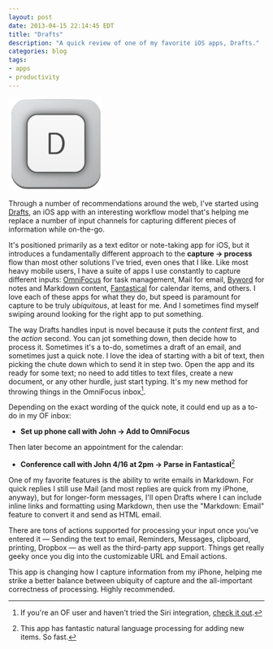 ```yaml
---
layout: post
date: 2013-04-15 22:14:45 EDT
title: "Drafts"
description: "A quick review of one of my favorite iOS apps, Drafts."
categories: blog
tags:
- apps
- productivity
---
```


<img src="/images/post-images/drafts-icon.png" class="right" alt="Drafts app for iOS" />

Through a number of recommendations around the web, I've started using [Drafts](http://agiletortoise.com/drafts), an iOS app with an interesting workflow model that's helping me replace a number of input channels for capturing different pieces of information while on-the-go.

It's positioned primarily as a text editor or note-taking app for iOS, but it introduces a fundamentally different approach to the **capture &rarr; process** flow than most other solutions I've tried, even ones that I like. Like most heavy mobile users, I have a suite of apps I use constantly to capture different inputs: [OmniFocus](http://www.omnigroup.com/products/OmniFocus/) for task management, Mail for email, [Byword](http://bywordapp.com/) for notes and Markdown content, [Fantastical](http://flexibits.com/fantastical) for calendar items, and others. I love each of these apps for what they do, but speed is paramount for capture to be truly _ubiquitous_, at least for me. And I sometimes find myself swiping around looking for the right app to put something.

The way Drafts handles input is novel because it puts the _content_ first, and the _action_ second. You can jot something down, then decide how to process it. Sometimes it's a to-do, sometimes a draft of an email, and sometimes just a quick note. I love the idea of starting with a bit of text, then picking the chute down which to send it in step two. Open the app and its ready for some text; no need to add titles to text files, create a new document, or any other hurdle, just start typing. It's  my new method for throwing things in the OmniFocus inbox[^omnifocus-siri].

Depending on the exact wording of the quick note, it could end up as a to-do in my OF inbox:

* **Set up phone call with John &rarr; Add to OmniFocus**

Then later become an appointment for the calendar:

* **Conference call with John 4/16 at 2pm &rarr; Parse in Fantastical**[^fantastical]

One of my favorite features is the ability to write emails in Markdown. For quick replies I still use Mail (and most replies are quick from my iPhone, anyway), but for longer-form messages, I'll open Drafts where I can include inline links and formatting using Markdown, then use the "Markdown: Email" feature to convert it and send as HTML email.

There are tons of actions supported for processing your input once you've entered it &mdash; Sending the text to email, Reminders, Messages, clipboard, printing, Dropbox &mdash; as well as the third-party app support. Things get really geeky once you dig into the customizable URL and Email actions.

This app is changing how I capture information from my iPhone, helping me strike a better balance between ubiquity of capture and the all-important correctness of processing. Highly recommended.

[^omnifocus-siri]: If you're an OF user and haven't tried the Siri integration, [check it out](https://vimeo.com/32334380).

[^fantastical]: This app has fantastic natural language processing for adding new items. So fast.
